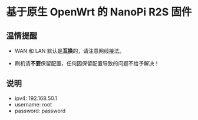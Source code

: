 # 基于原生 OpenWrt 的 NanoPi R2S 固件

## 温情提醒

- WAN 和 LAN 默认是**互换**的，请注意网线接法。

- 刷机请**不要**保留配置，任何因保留配置导致的问题不给予解决！

## 说明

- ipv4: 192.168.50.1
- username: root
- password: password
